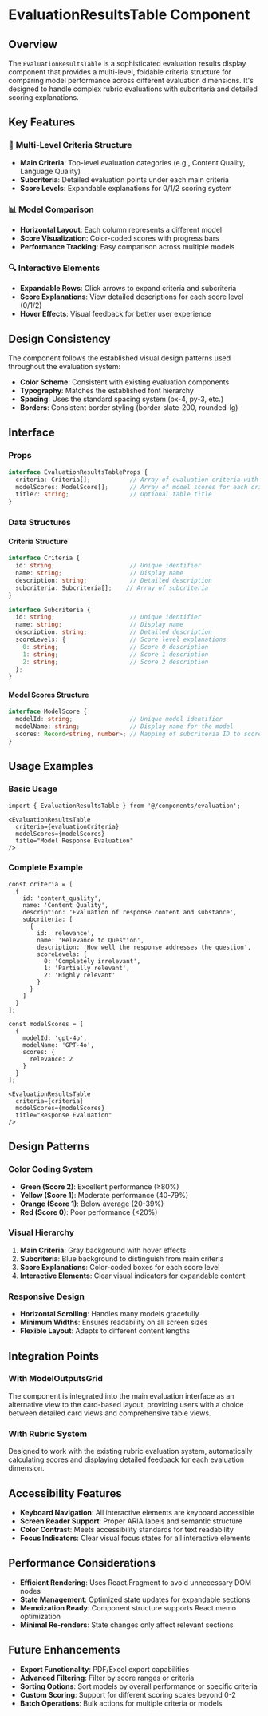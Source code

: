 # EvaluationResultsTable Component

## Overview
The `EvaluationResultsTable` is a sophisticated evaluation results display component that provides a multi-level, foldable criteria structure for comparing model performance across different evaluation dimensions. It's designed to handle complex rubric evaluations with subcriteria and detailed scoring explanations.

## Key Features

### 🎯 **Multi-Level Criteria Structure**
- **Main Criteria**: Top-level evaluation categories (e.g., Content Quality, Language Quality)
- **Subcriteria**: Detailed evaluation points under each main criteria
- **Score Levels**: Expandable explanations for 0/1/2 scoring system

### 📊 **Model Comparison**
- **Horizontal Layout**: Each column represents a different model
- **Score Visualization**: Color-coded scores with progress bars
- **Performance Tracking**: Easy comparison across multiple models

### 🔍 **Interactive Elements**
- **Expandable Rows**: Click arrows to expand criteria and subcriteria
- **Score Explanations**: View detailed descriptions for each score level (0/1/2)
- **Hover Effects**: Visual feedback for better user experience

## Design Consistency
The component follows the established visual design patterns used throughout the evaluation system:
- **Color Scheme**: Consistent with existing evaluation components
- **Typography**: Matches the established font hierarchy
- **Spacing**: Uses the standard spacing system (px-4, py-3, etc.)
- **Borders**: Consistent border styling (border-slate-200, rounded-lg)

## Interface

### Props
```typescript
interface EvaluationResultsTableProps {
  criteria: Criteria[];           // Array of evaluation criteria with subcriteria
  modelScores: ModelScore[];      // Array of model scores for each criteria
  title?: string;                 // Optional table title
}
```

### Data Structures

#### Criteria Structure
```typescript
interface Criteria {
  id: string;                     // Unique identifier
  name: string;                   // Display name
  description: string;            // Detailed description
  subcriteria: Subcriteria[];    // Array of subcriteria
}

interface Subcriteria {
  id: string;                     // Unique identifier
  name: string;                   // Display name
  description: string;            // Detailed description
  scoreLevels: {                  // Score level explanations
    0: string;                    // Score 0 description
    1: string;                    // Score 1 description
    2: string;                    // Score 2 description
  };
}
```

#### Model Scores Structure
```typescript
interface ModelScore {
  modelId: string;                // Unique model identifier
  modelName: string;              // Display name for the model
  scores: Record<string, number>; // Mapping of subcriteria ID to score (0-2)
}
```

## Usage Examples

### Basic Usage
```tsx
import { EvaluationResultsTable } from '@/components/evaluation';

<EvaluationResultsTable
  criteria={evaluationCriteria}
  modelScores={modelScores}
  title="Model Response Evaluation"
/>
```

### Complete Example
```tsx
const criteria = [
  {
    id: 'content_quality',
    name: 'Content Quality',
    description: 'Evaluation of response content and substance',
    subcriteria: [
      {
        id: 'relevance',
        name: 'Relevance to Question',
        description: 'How well the response addresses the question',
        scoreLevels: {
          0: 'Completely irrelevant',
          1: 'Partially relevant',
          2: 'Highly relevant'
        }
      }
    ]
  }
];

const modelScores = [
  {
    modelId: 'gpt-4o',
    modelName: 'GPT-4o',
    scores: {
      relevance: 2
    }
  }
];

<EvaluationResultsTable
  criteria={criteria}
  modelScores={modelScores}
  title="Response Evaluation"
/>
```

## Design Patterns

### Color Coding System
- **Green (Score 2)**: Excellent performance (≥80%)
- **Yellow (Score 1)**: Moderate performance (40-79%)
- **Orange (Score 1)**: Below average (20-39%)
- **Red (Score 0)**: Poor performance (<20%)

### Visual Hierarchy
1. **Main Criteria**: Gray background with hover effects
2. **Subcriteria**: Blue background to distinguish from main criteria
3. **Score Explanations**: Color-coded boxes for each score level
4. **Interactive Elements**: Clear visual indicators for expandable content

### Responsive Design
- **Horizontal Scrolling**: Handles many models gracefully
- **Minimum Widths**: Ensures readability on all screen sizes
- **Flexible Layout**: Adapts to different content lengths

## Integration Points

### With ModelOutputsGrid
The component is integrated into the main evaluation interface as an alternative view to the card-based layout, providing users with a choice between detailed card views and comprehensive table views.

### With Rubric System
Designed to work with the existing rubric evaluation system, automatically calculating scores and displaying detailed feedback for each evaluation dimension.

## Accessibility Features
- **Keyboard Navigation**: All interactive elements are keyboard accessible
- **Screen Reader Support**: Proper ARIA labels and semantic structure
- **Color Contrast**: Meets accessibility standards for text readability
- **Focus Indicators**: Clear visual focus states for all interactive elements

## Performance Considerations
- **Efficient Rendering**: Uses React.Fragment to avoid unnecessary DOM nodes
- **State Management**: Optimized state updates for expandable sections
- **Memoization Ready**: Component structure supports React.memo optimization
- **Minimal Re-renders**: State changes only affect relevant sections

## Future Enhancements
- **Export Functionality**: PDF/Excel export capabilities
- **Advanced Filtering**: Filter by score ranges or criteria
- **Sorting Options**: Sort models by overall performance or specific criteria
- **Custom Scoring**: Support for different scoring scales beyond 0-2
- **Batch Operations**: Bulk actions for multiple criteria or models 